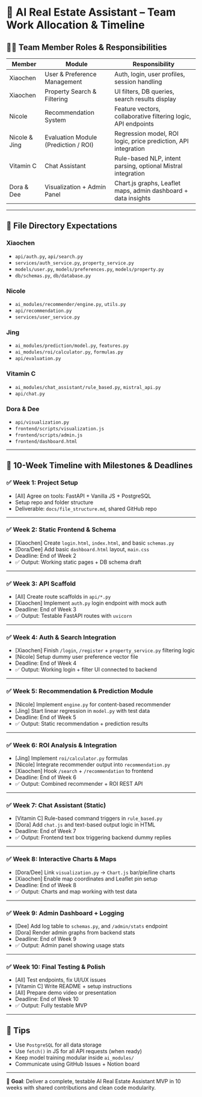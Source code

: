 # 📘 AI Real Estate Assistant – Team Work Allocation & Timeline

## 🧑‍💻 Team Member Roles & Responsibilities

| Member        | Module                               | Responsibility                                                 |
| ------------- | ------------------------------------ | -------------------------------------------------------------- |
| Xiaochen      | User & Preference Management         | Auth, login, user profiles, session handling                   |
| Xiaochen      | Property Search & Filtering          | UI filters, DB queries, search results display                 |
| Nicole        | Recommendation System                | Feature vectors, collaborative filtering logic, API endpoints  |
| Nicole & Jing | Evaluation Module (Prediction / ROI) | Regression model, ROI logic, price prediction, API integration |
| Vitamin C     | Chat Assistant                       | Rule-based NLP, intent parsing, optional Mistral integration   |
| Dora & Dee    | Visualization + Admin Panel          | Chart.js graphs, Leaflet maps, admin dashboard + data insights |

---

## 📁 File Directory Expectations

### Xiaochen
- `api/auth.py`, `api/search.py`
- `services/auth_service.py`, `property_service.py`
- `models/user.py`, `models/preferences.py`, `models/property.py`
- `db/schemas.py`, `db/database.py`

### Nicole
- `ai_modules/recommender/engine.py`, `utils.py`
- `api/recommendation.py`
- `services/user_service.py`

### Jing
- `ai_modules/prediction/model.py`, `features.py`
- `ai_modules/roi/calculator.py`, `formulas.py`
- `api/evaluation.py`

### Vitamin C
- `ai_modules/chat_assistant/rule_based.py`, `mistral_api.py`
- `api/chat.py`

### Dora & Dee
- `api/visualization.py`
- `frontend/scripts/visualization.js`
- `frontend/scripts/admin.js`
- `frontend/dashboard.html`

---

## 📅 10-Week Timeline with Milestones & Deadlines

### ✅ Week 1: Project Setup
- [All] Agree on tools: FastAPI + Vanilla JS + PostgreSQL
- Setup repo and folder structure
- Deliverable: `docs/file_structure.md`, shared GitHub repo

---

### ✅ Week 2: Static Frontend & Schema
- [Xiaochen] Create `login.html`, `index.html`, and basic `schemas.py`
- [Dora/Dee] Add basic `dashboard.html` layout, `main.css`
- Deadline: End of Week 2
- ✅ Output: Working static pages + DB schema draft

---

### ✅ Week 3: API Scaffold
- [All] Create route scaffolds in `api/*.py`
- [Xiaochen] Implement `auth.py` login endpoint with mock auth
- Deadline: End of Week 3
- ✅ Output: Testable FastAPI routes with `uvicorn`

---

### ✅ Week 4: Auth & Search Integration
- [Xiaochen] Finish `/login`, `/register` + `property_service.py` filtering logic
- [Nicole] Setup dummy user preference vector file
- Deadline: End of Week 4
- ✅ Output: Working login + filter UI connected to backend

---

### ✅ Week 5: Recommendation & Prediction Module
- [Nicole] Implement `engine.py` for content-based recommender
- [Jing] Start linear regression in `model.py` with test data
- Deadline: End of Week 5
- ✅ Output: Static recommendation + prediction results

---

### ✅ Week 6: ROI Analysis & Integration
- [Jing] Implement `roi/calculator.py` formulas
- [Nicole] Integrate recommender output into `recommendation.py`
- [Xiaochen] Hook `/search` + `/recommendation` to frontend
- Deadline: End of Week 6
- ✅ Output: Combined recommender + ROI REST API

---

### ✅ Week 7: Chat Assistant (Static)
- [Vitamin C] Rule-based command triggers in `rule_based.py`
- [Dora] Add `chat.js` and text-based output logic in HTML
- Deadline: End of Week 7
- ✅ Output: Frontend text box triggering backend dummy replies

---

### ✅ Week 8: Interactive Charts & Maps
- [Dora/Dee] Link `visualization.py` → `Chart.js` bar/pie/line charts
- [Xiaochen] Enable map coordinates and Leaflet pin setup
- Deadline: End of Week 8
- ✅ Output: Charts and map working with test data

---

### ✅ Week 9: Admin Dashboard + Logging
- [Dee] Add log table to `schemas.py`, and `/admin/stats` endpoint
- [Dora] Render admin graphs from backend stats
- Deadline: End of Week 9
- ✅ Output: Admin panel showing usage stats

---

### ✅ Week 10: Final Testing & Polish
- [All] Test endpoints, fix UI/UX issues
- [Vitamin C] Write README + setup instructions
- [All] Prepare demo video or presentation
- Deadline: End of Week 10
- ✅ Output: Fully testable MVP

---

## 📌 Tips

- Use `PostgreSQL` for all data storage
- Use `fetch()` in JS for all API requests (when ready)
- Keep model training modular inside `ai_modules/`
- Communicate using GitHub Issues + Notion board

---

🎯 **Goal**: Deliver a complete, testable AI Real Estate Assistant MVP in 10 weeks with shared contributions and clean code modularity.